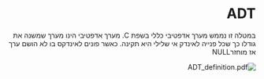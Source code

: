 <div dir="rtl" lang="he">

# ADT
במטלה זו נממש מערך אדפטיבי כללי בשפת C. 
מערך אדפטיבי הינו מערך שמשנה את גודלו כך שכל פנייה לאינדק אי שלילי היא תקינה. כאשר פונים לאינדקס בו לא הושם ערך אז מוחזרNULL

  
  
  ![ADT_definition.pdf](https://github.com/edenmorr/ADT/files/11043756/ADT_definition.png)


</div>


